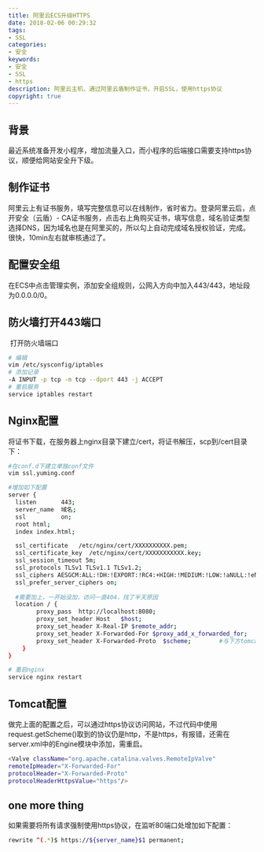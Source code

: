 ```yaml
---
title: 阿里云ECS升级HTTPS
date: 2018-02-06 00:29:32
tags:
- SSL
categories:
- 安全
keywords:
- 安全
- SSL
- https
description: 阿里云主机，通过阿里云盾制作证书，开启SSL，使用https协议
copyright: true
---
```


## 背景

​	最近系统准备开发小程序，增加流量入口，而小程序的后端接口需要支持https协议，顺便给网站安全升下级。

## 制作证书

​	阿里云上有证书服务，填写完整信息可以在线制作，省时省力。登录阿里云后，点开安全（云盾）- CA证书服务，点击右上角购买证书，填写信息，域名验证类型选择DNS，因为域名也是在阿里买的，所以勾上自动完成域名授权验证，完成。很快，10min左右就审核通过了。

## 配置安全组

​	在ECS中点击管理实例，添加安全组规则，公网入方向中加入443/443，地址段为0.0.0.0/0。

## 防火墙打开443端口

​    打开防火墙端口

```bash
# 编辑
vim /etc/sysconfig/iptables
# 添加记录
-A INPUT -p tcp -m tcp --dport 443 -j ACCEPT 
# 重启服务
service iptables restart
```

## Nginx配置

​	将证书下载，在服务器上nginx目录下建立/cert，将证书解压，scp到/cert目录下：

```bash
#在conf.d下建立单独conf文件
vim ssl.yuming.conf

#增加如下配置
server {
  listen       443;
  server_name  域名;
  ssl          on;
  root html;
  index index.html; 

  ssl_certificate   /etc/nginx/cert/XXXXXXXXXX.pem;
  ssl_certificate_key  /etc/nginx/cert/XXXXXXXXXXX.key;
  ssl_session_timeout 5m;
  ssl_protocols TLSv1 TLSv1.1 TLSv1.2;
  ssl_ciphers AESGCM:ALL:!DH:!EXPORT:!RC4:+HIGH:!MEDIUM:!LOW:!aNULL:!eNULL;
  ssl_prefer_server_ciphers on;
  
  #需要加上，一开始没加，访问一直404，找了半天原因
  location / {
		proxy_pass	http://localhost:8080;
		proxy_set_header Host	$host;
		proxy_set_header X-Real-IP $remote_addr;
		proxy_set_header X-Forwarded-For $proxy_add_x_forwarded_for;
		proxy_set_header X-Forwarded-Proto  $scheme; 		#与下方tomcat配置对应，解决request.getScheme()问题。不需要可以不用配
	}
}

# 重启nginx
service nginx restart
```

## Tomcat配置

​	做完上面的配置之后，可以通过https协议访问网站，不过代码中使用request.getScheme()取到的协议仍是http，不是https，有报错，还需在server.xml中的Engine模块中添加，需重启。

```bash
<Valve className="org.apache.catalina.valves.RemoteIpValve"  
remoteIpHeader="X-Forwarded-For"  
protocolHeader="X-Forwarded-Proto"  
protocolHeaderHttpsValue="https"/>
```

## one more thing

​	如果需要将所有请求强制使用https协议，在监听80端口处增加如下配置：

```bash
rewrite ^(.*)$ https://${server_name}$1 permanent;
```
